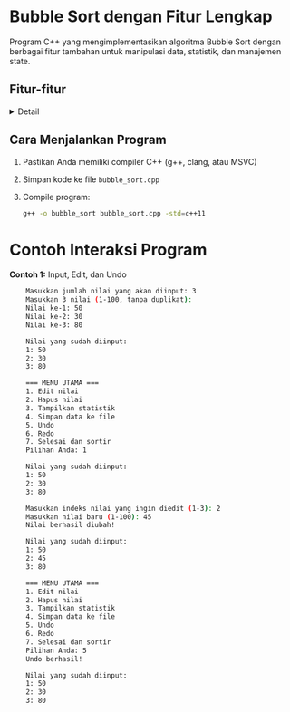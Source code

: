 # Bubble Sort dengan Fitur Lengkap

Program C++ yang mengimplementasikan algoritma Bubble Sort dengan berbagai fitur tambahan untuk manipulasi data, statistik, dan manajemen state.

## Fitur-fitur

<details>
  <summary>Detail</summary>
1. **Input Data**

- Menentukan jumlah nilai yang akan diinput
- Validasi range nilai (1-100)
- Deteksi dan penolakan duplikat

2. **Edit Nilai**

   - Memilih nilai berdasarkan indeks
   - Validasi range nilai baru
   - Pencegahan duplikat
   - Update frekuensi otomatis

3. **Hapus Nilai**

   - Memilih nilai berdasarkan indeks
   - Validasi indeks
   - Update frekuensi otomatis
   - Penanganan array kosong

4. **Statistik**

   - Jumlah nilai
   - Nilai minimum
   - Nilai maksimum
   - Rata-rata
   - Total nilai

5. **Simpan ke File**

   - Memilih nama file
   - Menyimpan jumlah nilai dan data nilai
   - Validasi pembukaan file

6. **Undo/Redo System**

   - Undo untuk membatalkan operasi terakhir
   - Redo untuk mengembalikan operasi yang di-undo
   - Manajemen state dengan stack

7. **Sorting**
   - Bubble Sort untuk mengurutkan nilai
   - Menampilkan hasil sorting

</details>

## Cara Menjalankan Program

1. Pastikan Anda memiliki compiler C++ (g++, clang, atau MSVC)
2. Simpan kode ke file `bubble_sort.cpp`
3. Compile program:

   ```bash
   g++ -o bubble_sort bubble_sort.cpp -std=c++11


   ```

# Contoh Interaksi Program

**Contoh 1:** Input, Edit, dan Undo

```bash
    Masukkan jumlah nilai yang akan diinput: 3
    Masukkan 3 nilai (1-100, tanpa duplikat):
    Nilai ke-1: 50
    Nilai ke-2: 30
    Nilai ke-3: 80

    Nilai yang sudah diinput:
    1: 50
    2: 30
    3: 80

    === MENU UTAMA ===
    1. Edit nilai
    2. Hapus nilai
    3. Tampilkan statistik
    4. Simpan data ke file
    5. Undo
    6. Redo
    7. Selesai dan sortir
    Pilihan Anda: 1

    Nilai yang sudah diinput:
    1: 50
    2: 30
    3: 80

    Masukkan indeks nilai yang ingin diedit (1-3): 2
    Masukkan nilai baru (1-100): 45
    Nilai berhasil diubah!

    Nilai yang sudah diinput:
    1: 50
    2: 45
    3: 80

    === MENU UTAMA ===
    1. Edit nilai
    2. Hapus nilai
    3. Tampilkan statistik
    4. Simpan data ke file
    5. Undo
    6. Redo
    7. Selesai dan sortir
    Pilihan Anda: 5
    Undo berhasil!

    Nilai yang sudah diinput:
    1: 50
    2: 30
    3: 80
```
